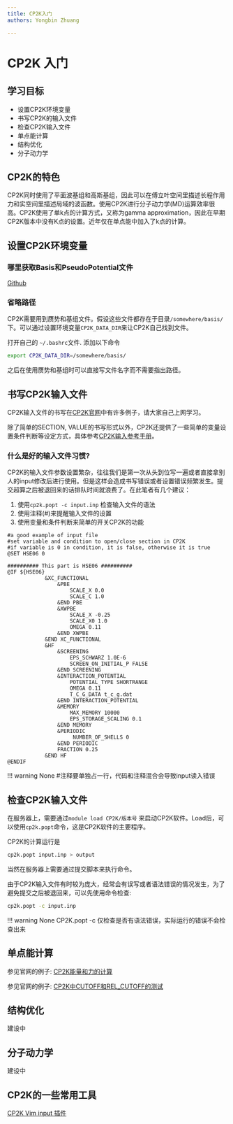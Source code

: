 ```yaml
---
title: CP2K入门
authors: Yongbin Zhuang

---
```


# CP2K 入门

## 学习目标

- 设置CP2K环境变量
- 书写CP2K的输入文件
- 检查CP2K输入文件
- 单点能计算
- 结构优化
- 分子动力学

## CP2K的特色

CP2K同时使用了平面波基组和高斯基组，因此可以在傅立叶空间里描述长程作用力和实空间里描述局域的波函数。使用CP2K进行分子动力学(MD)运算效率很高。CP2K使用了单k点的计算方式，又称为gamma approximation，因此在早期CP2K版本中没有K点的设置。近年仅在单点能中加入了k点的计算。

## 设置CP2K环境变量

### 哪里获取Basis和PseudoPotential文件

[Github](https://github.com/CP2K/CP2K/tree/master/data)

### 省略路径

CP2K需要用到赝势和基组文件。假设这些文件都存在于目录`/somewhere/basis/`下。可以通过设置环境变量`CP2K_DATA_DIR`来让CP2K自己找到文件。

打开自己的 `~/.bashrc`文件. 添加以下命令

```bash
export CP2K_DATA_DIR=/somewhere/basis/
```

之后在使用赝势和基组时可以直接写文件名字而不需要指出路径。

## 书写CP2K输入文件

CP2K输入文件的书写在[CP2K官网](https://www.CP2K.org/howto)中有许多例子，请大家自己上网学习。

除了简单的SECTION, VALUE的书写形式以外，CP2K还提供了一些简单的变量设置条件判断等设定方式，具体参考[CP2K输入参考手册](https://manual.CP2K.org/CP2K-6_1-branch/index.html)。

### 什么是好的输入文件习惯?

CP2K的输入文件参数设置繁杂，往往我们是第一次从头到位写一遍或者直接拿别人的input修改后进行使用。但是这样会造成书写错误或者设置错误频繁发生。提交超算之后被退回来的话排队时间就浪费了。在此笔者有几个建议：

1. 使用`cp2k.popt -c input.inp` 检查输入文件的语法
2. 使用注释(#)来提醒输入文件的设置
3. 使用变量和条件判断来简单的开关CP2K的功能

```
#a good example of input file
#set variable and condition to open/close section in CP2K
#if variable is 0 in condition, it is false, otherwise it is true
@SET HSE06 0

########## This part is HSE06 ##########
@IF ${HSE06}
            &XC_FUNCTIONAL
                &PBE
                    SCALE_X 0.0
                    SCALE_C 1.0
                &END PBE
                &XWPBE
                    SCALE_X -0.25
                    SCALE_X0 1.0
                    OMEGA 0.11
                &END XWPBE
            &END XC_FUNCTIONAL
            &HF
                &SCREENING
                    EPS_SCHWARZ 1.0E-6
                    SCREEN_ON_INITIAL_P FALSE
                &END SCREENING
                &INTERACTION_POTENTIAL
                    POTENTIAL_TYPE SHORTRANGE
                    OMEGA 0.11
                    T_C_G_DATA t_c_g.dat
                &END INTERACTION_POTENTIAL
                &MEMORY
                    MAX_MEMORY 10000
                    EPS_STORAGE_SCALING 0.1
                &END MEMORY
                &PERIODIC
                     NUMBER_OF_SHELLS 0
                &END PERIODIC
                FRACTION 0.25
            &END HF
@ENDIF
```

!!! warning None
    #注释要单独占一行，代码和注释混合会导致input读入错误



## 检查CP2K输入文件

在服务器上，需要通过`module load CP2K/版本号` 来启动CP2K软件。Load后，可以使用`cp2k.popt`命令，这是CP2K软件的主要程序。

CP2K的计算运行是

```bash
cp2k.popt input.inp > output
```

当然在服务器上需要通过提交脚本来执行命令。

由于CP2K输入文件有时较为庞大，经常会有误写或者语法错误的情况发生，为了避免提交之后被退回来，可以先使用命令检查:

```bash
cp2k.popt -c input.inp
```

!!! warning None
    CP2K.popt -c 仅检查是否有语法错误，实际运行的错误不会检查出来



## 单点能计算

参见官网的例子: [CP2K能量和力的计算](https://www.cp2k.org/howto:static_calculation)

参见官网的例子: [CP2K中CUTOFF和REL_CUTOFF的测试](https://www.cp2k.org/howto:converging_cutoff)

## 结构优化

建设中



## 分子动力学

建设中

## CP2K的一些常用工具

[CP2K Vim input 插件](https://www.cp2k.org/tools:vim)

